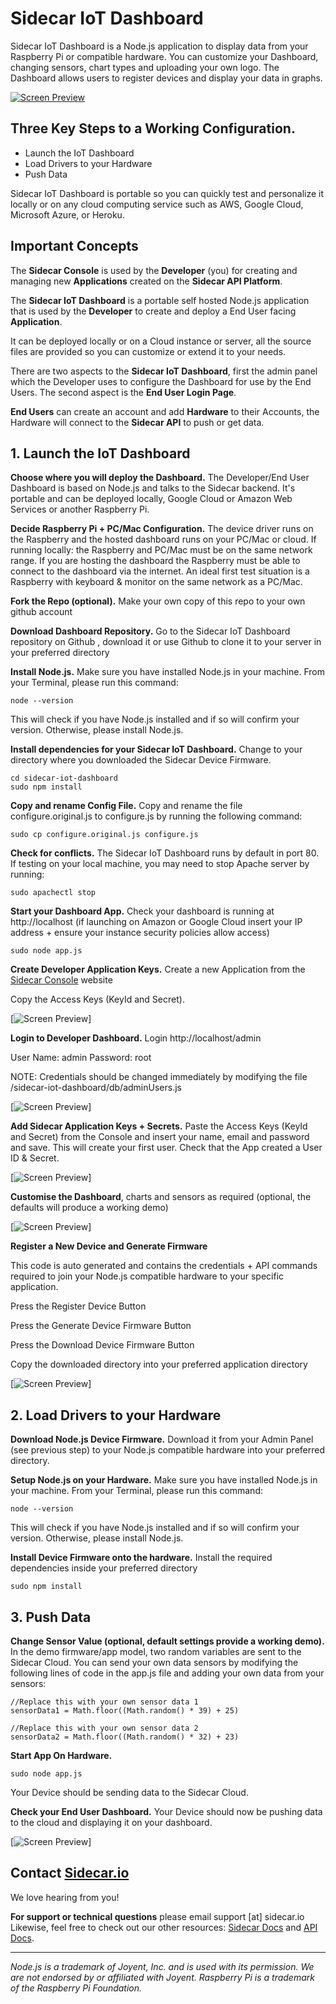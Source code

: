 Sidecar IoT Dashboard
=========

Sidecar IoT Dashboard is a Node.js application to display data from your Raspberry Pi or compatible hardware. You can customize your Dashboard, changing sensors, chart types and uploading your own logo. The Dashboard allows users to register devices and display your data in graphs.

[![Screen Preview](./img/preview.png)](./img/preview.png)

## Three Key Steps to a Working Configuration.

* Launch the IoT Dashboard
* Load Drivers to your Hardware
* Push Data

Sidecar IoT Dashboard is portable so you can quickly test and personalize it locally or on any cloud computing service such as AWS, Google Cloud, Microsoft Azure, or Heroku.

## Important Concepts

The **Sidecar Console** is used by the **Developer** (you) for creating and managing new **Applications** created on the **Sidecar API Platform**.

The **Sidecar IoT Dashboard** is a portable self hosted Node.js application that is used by the **Developer** to create and deploy a End User facing **Application**.

It can be deployed locally or on a Cloud instance or server, all the source files are provided so you can customize or extend it to your needs.

There are two aspects to the **Sidecar IoT Dashboard**, first the admin panel which the Developer uses to configure the Dashboard for use by the End Users. The second aspect is the **End User Login Page**.

**End Users** can create an account and add **Hardware** to their Accounts, the Hardware will connect to the **Sidecar API** to push or get data.

## 1. Launch the IoT Dashboard

**Choose where you will deploy the Dashboard.** The Developer/End User Dashboard is based on Node.js and talks to the Sidecar backend. It's portable and can be deployed locally, Google Cloud or Amazon Web Services or another Raspberry Pi.

**Decide Raspberry Pi + PC/Mac Configuration.** The device driver runs on the Raspberry and the hosted dashboard runs on your PC/Mac or cloud. If running locally: the Raspberry and PC/Mac must be on the same network range. If you are hosting the dashboard the Raspberry must be able to connect to the dashboard via the internet. An ideal first test situation is a Raspberry with keyboard & monitor on the same network as a PC/Mac.

**Fork the Repo (optional).** Make your own copy of this repo to your own github account

**Download Dashboard Repository.** Go to the Sidecar IoT Dashboard repository on Github , download it or use Github to clone it to your server in your preferred directory

**Install Node.js.** Make sure you have installed Node.js in your machine. From your Terminal, please run this command:

```
node --version
```

This will check if you have Node.js installed and if so will confirm your version. Otherwise, please install Node.js.

**Install dependencies for your Sidecar IoT Dashboard.** Change to your directory where you downloaded the Sidecar Device Firmware.

```
cd sidecar-iot-dashboard
sudo npm install
```

**Copy and rename Config File.** Copy and rename the file configure.original.js to configure.js by running the following command:

```
sudo cp configure.original.js configure.js
```

**Check for conflicts.** The Sidecar IoT Dashboard runs by default in port 80. If testing on your local machine, you may need to stop Apache server by running:

```
sudo apachectl stop
```

**Start your Dashboard App.** Check your dashboard is running at http://localhost (if launching on Amazon or Google Cloud insert your IP address + ensure your instance security policies allow access)

```
sudo node app.js
```

**Create Developer Application Keys.** Create a new Application from the [Sidecar Console](https://console.sidecar.io/) website

Copy the Access Keys (KeyId and Secret).

[![Screen Preview](./img/console-app-keys.png)]

**Login to Developer Dashboard.** Login http://localhost/admin

User Name: admin
Password: root

NOTE: Credentials should be changed immediately by modifying the file /sidecar-iot-dashboard/db/adminUsers.js

[![Screen Preview](./img/admin-login.png)]

**Add Sidecar Application Keys + Secrets.** Paste the Access Keys (KeyId and Secret) from the Console and insert your name, email and password and save. This will create your first user. Check that the App created a User ID & Secret.

[![Screen Preview](./img/admin-panel-keys.png)]

**Customise the Dashboard**, charts and sensors as required (optional, the defaults will produce a working demo)

[![Screen Preview](./img/admin-panel-chart.png)]

**Register a New Device and Generate Firmware**

This code is auto generated and contains the credentials + API commands required to join your Node.js compatible hardware to your specific application.

Press the Register Device Button

Press the Generate Device Firmware Button

Press the Download Device Firmware Button

Copy the downloaded directory into your preferred application directory

[![Screen Preview](./img/admin-panel-code.png)]


## 2. Load Drivers to your Hardware

**Download Node.js Device Firmware.** Download it from your Admin Panel (see previous step) to your Node.js compatible hardware into your preferred directory.

**Setup Node.js on your Hardware.** Make sure you have installed Node.js in your machine. From your Terminal, please run this command:

```
node --version
```

This will check if you have Node.js installed and if so will confirm your version. Otherwise, please install Node.js.

**Install Device Firmware onto the hardware.** Install the required dependencies inside your preferred directory

```
sudo npm install
```

## 3. Push Data

**Change Sensor Value (optional, default settings provide a working demo).** In the demo firmware/app model, two random variables are sent to the Sidecar Cloud. You can send your own data sensors by modifying the following lines of code in the app.js file and adding your own data from your sensors:

```
//Replace this with your own sensor data 1
sensorData1 = Math.floor((Math.random() * 39) + 25)

//Replace this with your own sensor data 2
sensorData2 = Math.floor((Math.random() * 32) + 23)
```

**Start App On Hardware.**

```
sudo node app.js
```

Your Device should be sending data to the Sidecar Cloud.

**Check your End User Dashboard.** Your Device should now be pushing data to the cloud and displaying it on your dashboard.

[![Screen Preview](./img/admin-panel-code.png)]

## Contact [Sidecar.io](http://sidecar.io)

We love hearing from you!

**For support or technical questions** please email support [at] sidecar.io
Likewise, feel free to check out our other resources: [Sidecar Docs](http://docs.sidecar.io) and [API Docs](http://api.sidecar.io/docs/).

---
*Node.js is a trademark of Joyent, Inc. and is used with its permission. We are not endorsed by or affiliated with Joyent.*
*Raspberry Pi is a trademark of the Raspberry Pi Foundation.*
